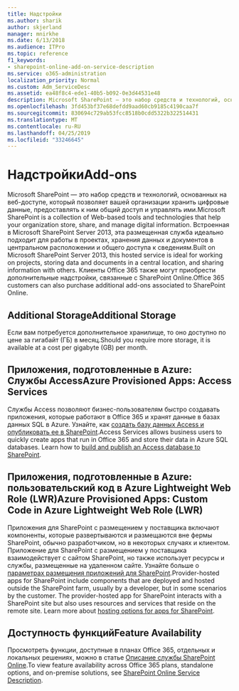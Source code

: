 ```yaml
---
title: Надстройки
ms.author: sharik
author: skjerland
manager: mnirkhe
ms.date: 6/13/2018
ms.audience: ITPro
ms.topic: reference
f1_keywords:
- sharepoint-online-add-on-service-description
ms.service: o365-administration
localization_priority: Normal
ms.custom: Adm_ServiceDesc
ms.assetid: ea48f8c4-ede1-40b5-b092-0e3d44531e48
description: Microsoft SharePoint — это набор средств и технологий, основанных на веб-доступе, который позволяет вашей организации хранить цифровые данные, предоставлять к ним общий доступ и управлять ими. Встроенная в Microsoft SharePoint Server 2013, эта размещенная служба идеально подходит для работы в проектах, хранения данных и документов в центральном расположении и общего доступа к сведениям. Клиенты Office 365 также могут приобрести дополнительные надстройки, связанные с SharePoint Online.
ms.openlocfilehash: 3fd453bf37e68defdd9aad60cb9185c4190caa7f
ms.sourcegitcommit: 830694c729ab53fcc8518b0cdd5322b322514431
ms.translationtype: MT
ms.contentlocale: ru-RU
ms.lasthandoff: 04/25/2019
ms.locfileid: "33246645"
---
```

# <a name="add-ons"></a><span data-ttu-id="41373-105">Надстройки</span><span class="sxs-lookup"><span data-stu-id="41373-105">Add-ons</span></span>

<span data-ttu-id="41373-106">Microsoft SharePoint — это набор средств и технологий, основанных на веб-доступе, который позволяет вашей организации хранить цифровые данные, предоставлять к ним общий доступ и управлять ими.</span><span class="sxs-lookup"><span data-stu-id="41373-106">Microsoft SharePoint is a collection of Web-based tools and technologies that help your organization store, share, and manage digital information.</span></span> <span data-ttu-id="41373-107">Встроенная в Microsoft SharePoint Server 2013, эта размещенная служба идеально подходит для работы в проектах, хранения данных и документов в центральном расположении и общего доступа к сведениям.</span><span class="sxs-lookup"><span data-stu-id="41373-107">Built on Microsoft SharePoint Server 2013, this hosted service is ideal for working on projects, storing data and documents in a central location, and sharing information with others.</span></span> <span data-ttu-id="41373-108">Клиенты Office 365 также могут приобрести дополнительные надстройки, связанные с SharePoint Online.</span><span class="sxs-lookup"><span data-stu-id="41373-108">Office 365 customers can also purchase additional add-ons associated to SharePoint Online.</span></span>
  
## <a name="additional-storage"></a><span data-ttu-id="41373-109">Additional Storage</span><span class="sxs-lookup"><span data-stu-id="41373-109">Additional Storage</span></span>
<span data-ttu-id="41373-110"><a name="bkmk_AdditionalStorage"> </a></span><span class="sxs-lookup"><span data-stu-id="41373-110"></span></span>

<span data-ttu-id="41373-111">Если вам потребуется дополнительное хранилище, то оно доступно по цене за гигабайт (ГБ) в месяц.</span><span class="sxs-lookup"><span data-stu-id="41373-111">Should you require more storage, it is available at a cost per gigabyte (GB) per month.</span></span>
  
## <a name="azure-provisioned-apps-access-services"></a><span data-ttu-id="41373-112">Приложения, подготовленные в Azure: Службы Access</span><span class="sxs-lookup"><span data-stu-id="41373-112">Azure Provisioned Apps: Access Services</span></span>
<span data-ttu-id="41373-113"><a name="bkmk_AzureProvisionedAppsAccessServices"> </a></span><span class="sxs-lookup"><span data-stu-id="41373-113"></span></span>

<span data-ttu-id="41373-p103">Службы Access позволяют бизнес-пользователям быстро создавать приложения, которые работают в Office 365 и хранят данные в базах данных SQL в Azure. Узнайте, как [создать базу данных Access и опубликовать ее в SharePoint](https://go.microsoft.com/fwlink/p/?LinkID=393754).</span><span class="sxs-lookup"><span data-stu-id="41373-p103">Access Services allows business users to quickly create apps that run in Office 365 and store their data in Azure SQL databases. Learn how to [build and publish an Access database to SharePoint](https://go.microsoft.com/fwlink/p/?LinkID=393754).</span></span>
  
## <a name="azure-provisioned-apps-custom-code-in-azure-lightweight-web-role-lwr"></a><span data-ttu-id="41373-116">Приложения, подготовленные в Azure: пользовательский код в Azure Lightweight Web Role (LWR)</span><span class="sxs-lookup"><span data-stu-id="41373-116">Azure Provisioned Apps: Custom Code in Azure Lightweight Web Role (LWR)</span></span>
<span data-ttu-id="41373-117"><a name="bkmk_AzureProvisionedAppsCustomCodeinAzureLWR"> </a></span><span class="sxs-lookup"><span data-stu-id="41373-117"></span></span>

<span data-ttu-id="41373-p104">Приложения для SharePoint с размещением у поставщика включают компоненты, которые развертываются и размещаются вне фермы SharePoint, обычно разработчиком, но в некоторых случаях и клиентом. Приложение для SharePoint с размещением у поставщика взаимодействует с сайтом SharePoint, но также использует ресурсы и службы, размещенные на удаленном сайте. Узнайте больше о [параметрах размещения приложений для SharePoint](https://go.microsoft.com/fwlink/?LinkId=271314).</span><span class="sxs-lookup"><span data-stu-id="41373-p104">Provider-hosted apps for SharePoint include components that are deployed and hosted outside the SharePoint farm, usually by a developer, but in some scenarios by the customer. The provider-hosted app for SharePoint interacts with a SharePoint site but also uses resources and services that reside on the remote site. Learn more about [hosting options for apps for SharePoint](https://go.microsoft.com/fwlink/?LinkId=271314).</span></span>
  
## <a name="feature-availability"></a><span data-ttu-id="41373-121">Доступность функций</span><span class="sxs-lookup"><span data-stu-id="41373-121">Feature Availability</span></span>
<span data-ttu-id="41373-122"><a name="bkmk_AzureProvisionedAppsCustomCodeinAzureLWR"> </a></span><span class="sxs-lookup"><span data-stu-id="41373-122"></span></span>

<span data-ttu-id="41373-123">Просмотреть функции, доступные в планах Office 365, отдельных и локальных решениях, можно в статье [Описание службы SharePoint Online](sharepoint-online-service-description.md).</span><span class="sxs-lookup"><span data-stu-id="41373-123">To view feature availability across Office 365 plans, standalone options, and on-premise solutions, see [SharePoint Online Service Description](sharepoint-online-service-description.md).</span></span>
  

